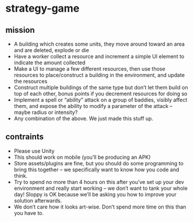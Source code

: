 # strategy-game

## mission

- A building which creates some units, they move around toward an area and are deleted, explode or die  
- Have a worker collect a resource and increment a simple UI element to indicate the amount collected 
- Make a UI to manage a few different resources, then use those resources to place/construct a building in the environment, and update the resources 
- Construct multiple buildings of the same type but don’t let them build on top of each other, bonus points if you decrement resources for doing so 
- Implement a spell or “ability” attack on a group of baddies, visibly affect them, and expose the ability to modify a parameter of the attack – maybe radius or intensity?  
- Any combination of the above. We just made this stuff up.  

## contraints

- Please use Unity 
- This should work on mobile (you’ll be producing an APK)   
- Store assets/plugins are fine, but you should do some programming to bring this together – we specifically want to know how you code and think.  
- Try to spend no more than 4 hours on this after you’ve set up your dev environment and really start working – we don’t want to tank your whole day! Sloppy is OK because we’ll be asking you how to improve your solution afterwards.  
- We don’t care how it looks art-wise. Don’t spend more time on this than you have to.  

